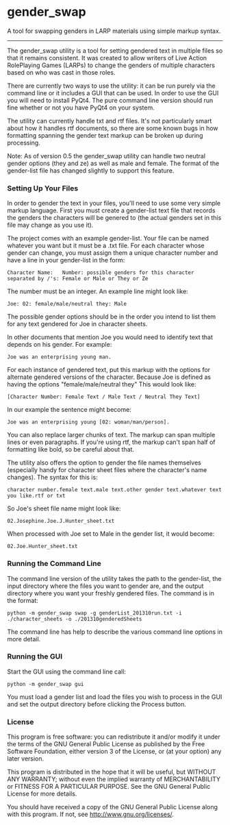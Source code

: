 gender_swap
===========

A tool for swapping genders in LARP materials using simple markup syntax.

-----------------------

The gender_swap utility is a tool for setting gendered text in multiple files so that it remains consistent. It was created to allow writers of Live Action RolePlaying Games (LARPs) to change the genders of multiple characters based on who was cast in those roles.

There are currently two ways to use the utility: it can be run purely via the command line or it includes a GUI that can be used. In order to use the GUI you will need to install PyQt4. The pure command line version should run fine whether or not you have PyQt4 on your system.

The utility can currently handle txt and rtf files. It's not particularly smart about how it handles rtf documents, so there are some known bugs in how formatting spanning the gender text markup can be broken up during processing. 

Note: As of version 0.5 the gender_swap utility can handle two neutral gender options (they and ze) as well as male and female. The format of the gender-list file has changed slightly to support this feature.

### Setting Up Your Files

In order to gender the text in your files, you'll need to use some very simple markup language. First you must create a gender-list text file that records the genders the characters will be genered to (the actual genders set in this file may change as you use it). 

The project comes with an example gender-list. Your file can be named whatever you want but it must be a .txt file. For each character whose gender can change, you must assign them a unique character number and have a line in your gender-list in the form:

    Character Name:   Number: possible genders for this character separated by /'s: Female or Male or They or Ze

The number must be an integer. An example line might look like:

    Joe: 02: female/male/neutral they: Male

The possible gender options should be in the order you intend to list them for any text gendered for Joe in character sheets.

In other documents that mention Joe you would need to identify text that depends on his gender. For example:

    Joe was an enterprising young man.

For each instance of gendered text, put this markup with the options for alternate gendered versions of the character. Because Joe is defined as having the options "female/male/neutral they" This would look like:

    [Character Number: Female Text / Male Text / Neutral They Text]

In our example the sentence might become:

    Joe was an enterprising young [02: woman/man/person].

You can also replace larger chunks of text. The markup can span multiple lines or even paragraphs. If you're using rtf, the markup can't span half of formatting like bold, so be careful about that. 

The utility also offers the option to gender the file names themselves (especially handy for character sheet files where the character's name changes). The syntax for this is:

    character number.female text.male text.other gender text.whatever text you like.rtf or txt

So Joe's sheet file name might look like:

    02.Josephine.Joe.J.Hunter_sheet.txt

When processed with Joe set to Male in the gender list, it would become:

    02.Joe.Hunter_sheet.txt

### Running the Command Line

The command line version of the utility takes the path to the gender-list, the input directory where the files you want to gender are, and the output directory where you want your freshly gendered files. The command is in the format:

    python -m gender_swap swap -g genderList_201310run.txt -i ./character_sheets -o ./201310genderedSheets

The command line has help to describe the various command line options in more detail. 

### Running the GUI

Start the GUI using the command line call:

    python -m gender_swap gui

You must load a gender list and load the files you wish to process in the GUI and set the output directory before clicking the Process button.

### License

This program is free software: you can redistribute it and/or modify
it under the terms of the GNU General Public License as published by
the Free Software Foundation, either version 3 of the License, or
(at your option) any later version.

This program is distributed in the hope that it will be useful,
but WITHOUT ANY WARRANTY; without even the implied warranty of
MERCHANTABILITY or FITNESS FOR A PARTICULAR PURPOSE.  See the
GNU General Public License for more details.

You should have received a copy of the GNU General Public License
along with this program.  If not, see <http://www.gnu.org/licenses/>.
